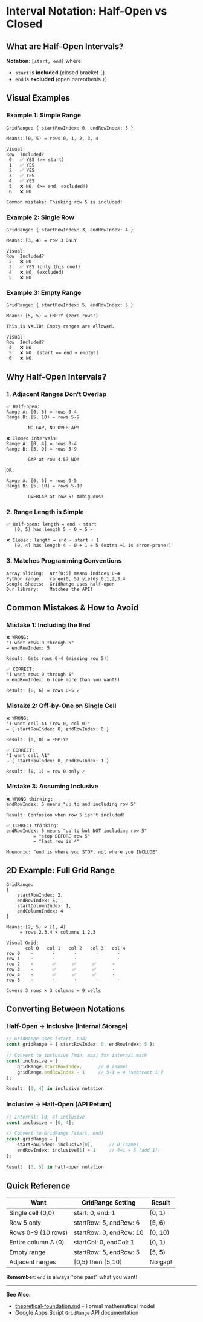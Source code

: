 # Interval Notation: Half-Open vs Closed

## What are Half-Open Intervals?

**Notation**: `[start, end)` where:

- `start` is **included** (closed bracket `[`)
- `end` is **excluded** (open parenthesis `)`)

## Visual Examples

### Example 1: Simple Range

```
GridRange: { startRowIndex: 0, endRowIndex: 5 }

Means: [0, 5) = rows 0, 1, 2, 3, 4

Visual:
Row  Included?
 0   ✅ YES (>= start)
 1   ✅ YES
 2   ✅ YES
 3   ✅ YES
 4   ✅ YES
 5   ❌ NO  (>= end, excluded!)
 6   ❌ NO

Common mistake: Thinking row 5 is included!
```

### Example 2: Single Row

```
GridRange: { startRowIndex: 3, endRowIndex: 4 }

Means: [3, 4) = row 3 ONLY

Visual:
Row  Included?
 2   ❌ NO
 3   ✅ YES (only this one!)
 4   ❌ NO  (excluded)
 5   ❌ NO
```

### Example 3: Empty Range

```
GridRange: { startRowIndex: 5, endRowIndex: 5 }

Means: [5, 5) = EMPTY (zero rows!)

This is VALID! Empty ranges are allowed.

Visual:
Row  Included?
 4   ❌ NO
 5   ❌ NO  (start == end → empty!)
 6   ❌ NO
```

## Why Half-Open Intervals?

### 1. **Adjacent Ranges Don't Overlap**

```
✅ Half-open:
Range A: [0, 5) = rows 0-4
Range B: [5, 10) = rows 5-9

        NO GAP, NO OVERLAP!

❌ Closed intervals:
Range A: [0, 4] = rows 0-4
Range B: [5, 9] = rows 5-9

        GAP at row 4.5? NO!

OR:

Range A: [0, 5] = rows 0-5
Range B: [5, 10] = rows 5-10

        OVERLAP at row 5! Ambiguous!
```

### 2. **Range Length is Simple**

```
✅ Half-open: length = end - start
   [0, 5) has length 5 - 0 = 5 ✓

❌ Closed: length = end - start + 1
   [0, 4] has length 4 - 0 + 1 = 5 (extra +1 is error-prone!)
```

### 3. **Matches Programming Conventions**

```
Array slicing:  arr[0:5] means indices 0-4
Python range:   range(0, 5) yields 0,1,2,3,4
Google Sheets:  GridRange uses half-open
Our library:    Matches the API!
```

## Common Mistakes & How to Avoid

### Mistake 1: Including the End

```
❌ WRONG:
"I want rows 0 through 5"
→ endRowIndex: 5

Result: Gets rows 0-4 (missing row 5!)

✅ CORRECT:
"I want rows 0 through 5"
→ endRowIndex: 6 (one more than you want!)

Result: [0, 6) = rows 0-5 ✓
```

### Mistake 2: Off-by-One on Single Cell

```
❌ WRONG:
"I want cell A1 (row 0, col 0)"
→ { startRowIndex: 0, endRowIndex: 0 }

Result: [0, 0) = EMPTY!

✅ CORRECT:
"I want cell A1"
→ { startRowIndex: 0, endRowIndex: 1 }

Result: [0, 1) = row 0 only ✓
```

### Mistake 3: Assuming Inclusive

```
❌ WRONG thinking:
endRowIndex: 5 means "up to and including row 5"

Result: Confusion when row 5 isn't included!

✅ CORRECT thinking:
endRowIndex: 5 means "up to but NOT including row 5"
          = "stop BEFORE row 5"
          = "last row is 4"

Mnemonic: "end is where you STOP, not where you INCLUDE"
```

## 2D Example: Full Grid Range

```
GridRange:
{
    startRowIndex: 2,
    endRowIndex: 5,
    startColumnIndex: 1,
    endColumnIndex: 4
}

Means: [2, 5) × [1, 4)
     = rows 2,3,4 × columns 1,2,3

Visual Grid:
       col 0   col 1   col 2   col 3   col 4
row 0    ·       ·       ·       ·       ·
row 1    ·       ·       ·       ·       ·
row 2    ·       ✅      ✅      ✅      ·
row 3    ·       ✅      ✅      ✅      ·
row 4    ·       ✅      ✅      ✅      ·
row 5    ·       ·       ·       ·       ·

Covers 3 rows × 3 columns = 9 cells
```

## Converting Between Notations

### Half-Open → Inclusive (Internal Storage)

```typescript
// GridRange uses [start, end)
const gridRange = { startRowIndex: 0, endRowIndex: 5 };

// Convert to inclusive [min, max] for internal math
const inclusive = [
    gridRange.startRowIndex,      // 0 (same)
    gridRange.endRowIndex - 1     // 5-1 = 4 (subtract 1!)
];

Result: [0, 4] in inclusive notation
```

### Inclusive → Half-Open (API Return)

```typescript
// Internal: [0, 4] inclusive
const inclusive = [0, 4];

// Convert to GridRange [start, end)
const gridRange = {
    startRowIndex: inclusive[0],      // 0 (same)
    endRowIndex: inclusive[1] + 1     // 4+1 = 5 (add 1!)
};

Result: [0, 5) in half-open notation
```

## Quick Reference

| Want                | GridRange Setting       | Result  |
| ------------------- | ----------------------- | ------- |
| Single cell (0,0)   | start: 0, end: 1        | [0, 1)  |
| Row 5 only          | startRow: 5, endRow: 6  | [5, 6)  |
| Rows 0-9 (10 rows)  | startRow: 0, endRow: 10 | [0, 10) |
| Entire column A (0) | startCol: 0, endCol: 1  | [0, 1)  |
| Empty range         | startRow: 5, endRow: 5  | [5, 5)  |
| Adjacent ranges     | [0,5) then [5,10)       | No gap! |

**Remember**: `end` is always "one past" what you want!

---

**See Also**:

- [theoretical-foundation.md](../core/theoretical-foundation.md) - Formal mathematical model
- Google Apps Script `GridRange` API documentation
